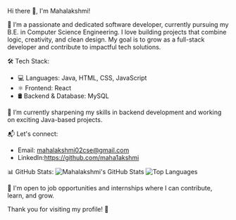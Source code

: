 Hi there 👋, I'm Mahalakshmi!

🚀 I’m a passionate and dedicated software developer, currently pursuing my B.E. in Computer Science Engineering. I love building projects that combine logic, creativity, and clean design. My goal is to grow as a full-stack developer and contribute to impactful tech solutions.

🛠️ Tech Stack:
- 💻 Languages: Java, HTML, CSS, JavaScript
- ⚛️ Frontend: React
- 🛢️ Backend & Database: MySQL

🌱 I’m currently sharpening my skills in backend development and working on exciting Java-based projects.

📬 Let's connect:
- Email: mahalakshmi02cse@gmail.com
- LinkedIn:https://github.com/maha1akshmi

📊 GitHub Stats:
![Mahalakshmi's GitHub Stats](https://github-readme-stats.vercel.app/api?username=your-github-username&show_icons=true&theme=radical)
![Top Languages](https://github-readme-stats.vercel.app/api/top-langs/?username=your-github-username&layout=compact&theme=radical)

💼 I'm open to job opportunities and internships where I can contribute, learn, and grow.

Thank you for visiting my profile! 🌟
